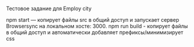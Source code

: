 Тестовое задание для  Employ city


npm start — копирует файлы src в общий доступ и запускает сервер Browsersync на локальном хосте: 3000.
npm run build - копирует файлы в общий доступ и автоматически добавляет префиксы/минимизирует css